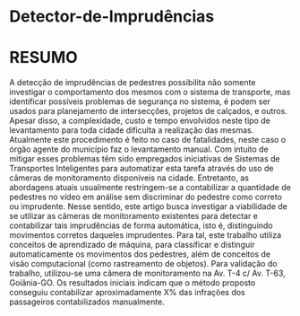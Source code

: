 # Detector-de-Imprudências

# RESUMO
A detecção de imprudências de pedestres possibilita não somente investigar o comportamento dos mesmos com o sistema de transporte, mas identificar possíveis problemas de segurança no sistema, é podem ser usados para planejamento de intersecções, projetos de calçados, e outros. Apesar disso, a complexidade, custo e tempo envolvidos neste tipo de levantamento para toda cidade dificulta a realização das mesmas. Atualmente este procedimento é feito no caso de fatalidades, neste caso o órgão agente do município faz o levantamento manual. Com intuito de mitigar esses problemas têm sido empregados iniciativas de Sistemas de Transportes Inteligentes para automatizar esta tarefa através do uso de câmeras de monitoramento disponíveis na cidade. Entretanto, as abordagens atuais usualmente restringem-se a contabilizar a quantidade de pedestres no vídeo em análise sem discriminar do pedestre como correto ou imprudente. Nesse sentido, este artigo busca investigar a viabilidade de se utilizar as câmeras de monitoramento existentes para detectar e contabilizar tais imprudências de forma automática, isto é, distinguindo movimentos corretos daqueles imprudentes. Para tal, este trabalho utiliza conceitos de aprendizado de máquina,  para classificar e distinguir  automaticamente os movimentos dos pedestres, além de conceitos de visão computacional (como rastreamento de objetos). Para validação do trabalho, utilizou-se uma câmera de monitoramento na Av. T-4 c/ Av. T-63, Goiânia-GO. Os resultados iniciais indicam que o método proposto conseguiu contabilizar aproximadamente X% das infrações dos passageiros contabilizados manualmente.
